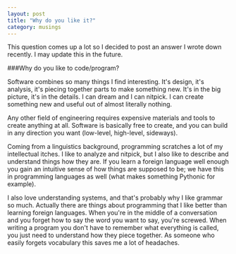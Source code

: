 ```yaml
---
layout: post
title: "Why do you like it?"
category: musings
---
```


This question comes up a lot so I decided to post an answer I wrote down recently. I may update this in the future.

###Why do you like to code/program?

Software combines so many things I find interesting. It's design, it's analysis, it's piecing together parts to make something new. It's in the big picture, it's in the details. I can dream and I can nitpick. I can create something new and useful out of almost literally nothing.

Any other field of engineering requires expensive materials and tools to create anything at all. Software is basically free to create, and you can build in any direction you want (low-level, high-level, sideways).

Coming from a linguistics background, programming scratches a lot of my intellectual itches. I like to analyze and nitpick, but I also like to describe and understand things how they are. If you learn a foreign language well enough you gain an intuitive sense of how things are supposed to be; we have this in programming languages as well (what makes something Pythonic for example).

I also love understanding systems, and that's probably why I like grammar so much. Actually there are things about programming that I like better than learning foreign languages. When you're in the middle of a conversation and you forget how to say the word you want to say, you're screwed. When writing a program you don't have to remember what everything is called, you just need to understand how they piece together. As someone who easily forgets vocabulary this saves me a lot of headaches.